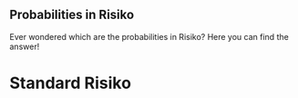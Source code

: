 ## Probabilities in Risiko
Ever wondered which are the probabilities in Risiko?
Here you can find the answer!
# Standard Risiko
